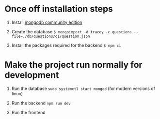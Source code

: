 
# Once off installation steps

1. Install [mongodb community edition](https://www.mongodb.com/docs/manual/administration/install-community/)

2. Create the database
`$ mongoimport -d tracey -c questions --file=./db/questions/q1/question.json`

3. Install the packages required for the backend
`$ npm ci`


# Make the project run normally for development

1. Run the database
`sudo systemctl start mongod` (for modern versions of linux)

2. Run the backend
`npm run dev`

3. Run the frontend
